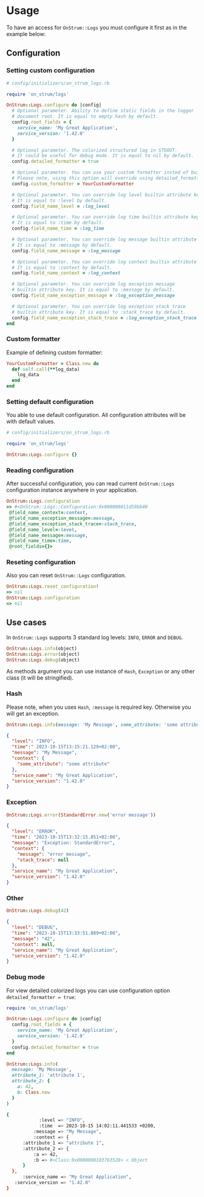# Usage

To have an access for `OnStrum::Logs` you must configure it first as in the example below:

## Configuration

### Setting custom configuration

```ruby
# config/initializers/on_strum_logs.rb

require 'on_strum/logs'

OnStrum::Logs.configure do |config|
  # Optional parameter. Ability to define static fields in the logger
  # document root. It is equal to empty hash by default.
  config.root_fields = {
    service_name: 'My Great Application',
    service_version: '1.42.0'
  }

  # Optional parameter. The colorized structured log in STDOUT.
  # It could be useful for debug mode. It is equal to nil by default.
  config.detailed_formatter = true

  # Optional parameter. You can use your custom formatter insted of built-in.
  # Please note, using this option will override using detailed_formatter option.
  config.custom_formatter = YourCustomFormatter

  # Optional parameter. You can override log level builtin attribute key.
  # It is equal to :level by default.
  config.field_name_level = :log_level

  # Optional parameter. You can override log time builtin attribute key.
  # It is equal to :time by default.
  config.field_name_time = :log_time

  # Optional parameter. You can override log message builtin attribute key.
  # It is equal to :message by default.
  config.field_name_message = :log_message

  # Optional parameter. You can override log context builtin attribute key.
  # It is equal to :context by default.
  config.field_name_context = :log_context

  # Optional parameter. You can override log exception message
  # builtin attribute key. It is equal to :message by default.
  config.field_name_exception_message = :log_exception_message

  # Optional parameter. You can override log exception stack trace
  # builtin attribute key. It is equal to :stack_trace by default.
  config.field_name_exception_stack_trace = :log_exception_stack_trace
end
```

### Custom formatter

Example of defining custom formatter:

```ruby
YourCustomFormatter = Class.new do
  def self.call(**log_data)
    log_data
  end
end
```

### Setting default configuration

You able to use default configuration. All configuration attributes will be with default values.

```ruby
# config/initializers/on_strum_logs.rb

require 'on_strum/logs'

OnStrum::Logs.configure {}
```

### Reading configuration

After successful configuration, you can read current `OnStrum::Logs` configuration instance anywhere in your application.

```ruby
OnStrum::Logs.configuration
=> #<OnStrum::Logs::Configuration:0x000000011d59bb40
 @field_name_context=:context,
 @field_name_exception_message=:message,
 @field_name_exception_stack_trace=:stack_trace,
 @field_name_level=:level,
 @field_name_message=:message,
 @field_name_time=:time,
 @root_fields={}>
```

### Reseting configuration

Also you can reset `OnStrum::Logs` configuration.

```ruby
OnStrum::Logs.reset_configuration!
=> nil
OnStrum::Logs.configuration
=> nil
```

## Use cases

In `OnStrum::Logs` supports 3 standard log levels: `INFO`, `ERROR` and `DEBUG`.

```ruby
OnStrum::Logs.info(object)
OnStrum::Logs.error(object)
OnStrum::Logs.debug(object)
```

As methods argument you can use instance of `Hash`, `Exception` or any other class (it will be stringified).

### Hash

Please note, when you uses `Hash`, `:message` is required key. Otherwise you will get an exception.

```ruby
OnStrum::Logs.info(message: 'My Message', some_attribute: 'some attribute')
```

```json
{
  "level": "INFO",
  "time":" 2023-10-15T13:15:21.129+02:00",
  "message": "My Message",
  "context": {
    "some_attribute": "some attribute"
  },
  "service_name": "My Great Application",
  "service_version": "1.42.0"
}
```

### Exception

```ruby
OnStrum::Logs.error(StandardError.new('error message'))
```

```json
{
  "level": "ERROR",
  "time": "2023-10-15T13:32:15.851+02:00",
  "message": "Exception: StandardError",
  "context": {
    "message": "error message",
    "stack_trace": null
  },
  "service_name": "My Great Application",
  "service_version": "1.42.0"
}
```

### Other

```ruby
OnStrum::Logs.debug(42)
```

```json
{
  "level": "DEBUG",
  "time": "2023-10-15T13:33:51.889+02:00",
  "message": "42",
  "context": null,
  "service_name": "My Great Application",
  "service_version": "1.42.0"
}
```

### Debug mode

For view detailed colorized logs you can use configuration option `detailed_formatter = true`:

```ruby
require 'on_strum/logs'

OnStrum::Logs.configure do |config|
  config.root_fields = {
    service_name: 'My Great Application',
    service_version: '1.42.0'
  }
  config.detailed_formatter = true
end

OnStrum::Logs.info(
  message: 'My Message',
  attribute_1: 'attribute 1',
  attribute_2: {
    a: 42,
    b: Class.new
  }
)
```

```bash
{
            :level => "INFO",
            :time  => 2023-10-15 14:02:11.441533 +0200,
          :message => "My Message",
          :context => {
      :attribute_1 => "attribute 1",
      :attribute_2 => {
          :a => 42,
          :b => #<Class:0x0000000103763528> < Object
      }
  },
      :service_name => "My Great Application",
   :service_version => "1.42.0"
}
```
